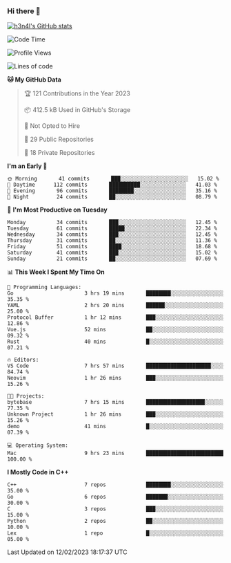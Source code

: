 ### Hi there 👋

[![h3n4l's GitHub stats](https://github-readme-stats.vercel.app/api?username=h3n4l&count_private=true&show_icons=true&theme=radical)](https://github.com/h3n4l/github-readme-stats)

<!--START_SECTION:waka-->
![Code Time](http://img.shields.io/badge/Code%20Time-931%20hrs%2027%20mins-blue)

![Profile Views](http://img.shields.io/badge/Profile%20Views-0-blue)

![Lines of code](https://img.shields.io/badge/From%20Hello%20World%20I%27ve%20Written-44%20Thousand%20lines%20of%20code-blue)

**🐱 My GitHub Data** 

> 🏆 121 Contributions in the Year 2023
 > 
> 📦 412.5 kB Used in GitHub's Storage 
 > 
> 🚫 Not Opted to Hire
 > 
> 📜 29 Public Repositories 
 > 
> 🔑 18 Private Repositories  
 > 
**I'm an Early 🐤** 

```text
🌞 Morning       41 commits       ███░░░░░░░░░░░░░░░░░░░░░░   15.02 % 
🌆 Daytime      112 commits       ██████████░░░░░░░░░░░░░░░   41.03 % 
🌃 Evening       96 commits       ████████░░░░░░░░░░░░░░░░░   35.16 % 
🌙 Night         24 commits       ██░░░░░░░░░░░░░░░░░░░░░░░   08.79 % 

```
📅 **I'm Most Productive on Tuesday** 

```text
Monday          34 commits       ███░░░░░░░░░░░░░░░░░░░░░░   12.45 % 
Tuesday         61 commits       █████░░░░░░░░░░░░░░░░░░░░   22.34 % 
Wednesday       34 commits       ███░░░░░░░░░░░░░░░░░░░░░░   12.45 % 
Thursday        31 commits       ██░░░░░░░░░░░░░░░░░░░░░░░   11.36 % 
Friday          51 commits       ████░░░░░░░░░░░░░░░░░░░░░   18.68 % 
Saturday        41 commits       ███░░░░░░░░░░░░░░░░░░░░░░   15.02 % 
Sunday          21 commits       ██░░░░░░░░░░░░░░░░░░░░░░░   07.69 % 

```


📊 **This Week I Spent My Time On** 

```text
💬 Programming Languages: 
Go                       3 hrs 19 mins       ████████░░░░░░░░░░░░░░░░░   35.35 % 
YAML                     2 hrs 20 mins       ██████░░░░░░░░░░░░░░░░░░░   25.00 % 
Protocol Buffer          1 hr 12 mins        ███░░░░░░░░░░░░░░░░░░░░░░   12.86 % 
Vue.js                   52 mins             ██░░░░░░░░░░░░░░░░░░░░░░░   09.32 % 
Rust                     40 mins             █░░░░░░░░░░░░░░░░░░░░░░░░   07.21 % 

🔥 Editors: 
VS Code                  7 hrs 57 mins       █████████████████████░░░░   84.74 % 
Neovim                   1 hr 26 mins        ███░░░░░░░░░░░░░░░░░░░░░░   15.26 % 

🐱‍💻 Projects: 
bytebase                 7 hrs 15 mins       ███████████████████░░░░░░   77.35 % 
Unknown Project          1 hr 26 mins        ███░░░░░░░░░░░░░░░░░░░░░░   15.26 % 
demo                     41 mins             █░░░░░░░░░░░░░░░░░░░░░░░░   07.39 % 

💻 Operating System: 
Mac                      9 hrs 23 mins       █████████████████████████   100.00 % 

```

**I Mostly Code in C++** 

```text
C++                      7 repos             ████████░░░░░░░░░░░░░░░░░   35.00 % 
Go                       6 repos             ███████░░░░░░░░░░░░░░░░░░   30.00 % 
C                        3 repos             ███░░░░░░░░░░░░░░░░░░░░░░   15.00 % 
Python                   2 repos             ██░░░░░░░░░░░░░░░░░░░░░░░   10.00 % 
Lex                      1 repo              █░░░░░░░░░░░░░░░░░░░░░░░░   05.00 % 

```



 Last Updated on 12/02/2023 18:17:37 UTC
<!--END_SECTION:waka-->


